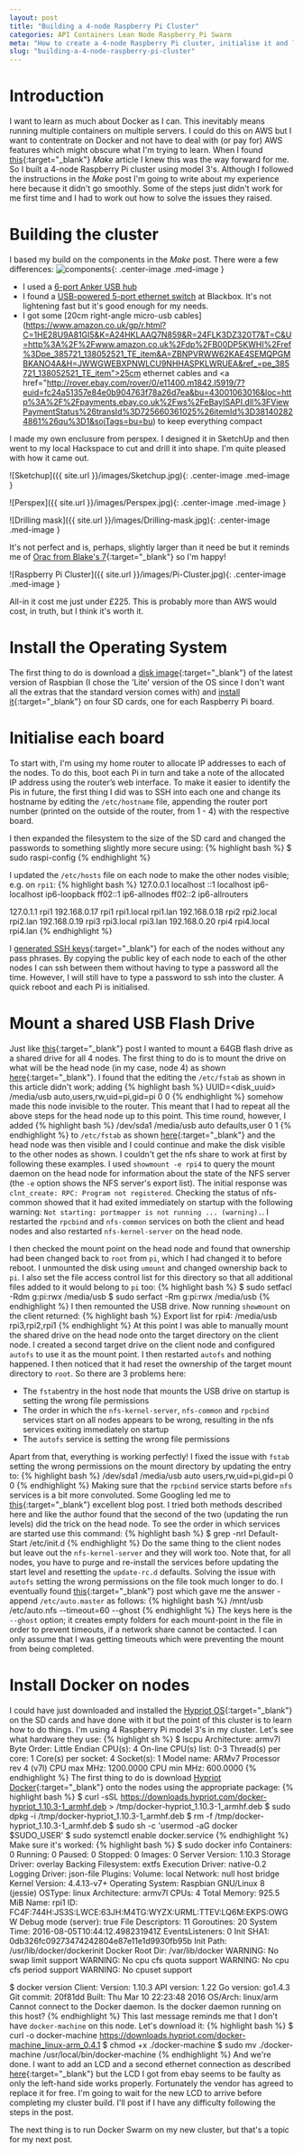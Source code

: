 ```yaml
---
layout: post
title: "Building a 4-node Raspberry Pi Cluster"
categories: API Containers Lean Node Raspberry_Pi Swarm
meta: "How to create a 4-node Raspberry Pi cluster, initialise it and load docker onto it."
slug: "building-a-4-node-raspberry-pi-cluster"
---
```

# Introduction
I want to learn as much about Docker as I can. This inevitably means running multiple containers on multiple servers. I could do this on AWS but I want to contentrate on Docker and not have to deal with (or pay for) AWS features which might obscure what I'm trying to learn. When I found [this](http://makezine.com/projects/build-a-compact-4-node-raspberry-pi-cluster/){:target="_blank"} *Make* article I knew this was the way forward for me. So I built a 4-node Raspberry Pi cluster using model 3's. Although I followed the instructions in the *Make* post I'm going to write about my experience here because it didn't go smoothly. Some of the steps just didn't work for me first time and I had to work out how to solve the issues they raised. 
# Building the cluster 
I based my build on the components in the *Make* post. There were a few differences:
![components](http://www.nebel.org.uk/wordpress/wp-content/uploads/2016/08/RPi-Parts.jpg){: .center-image  .med-image }

 - I used a [6-port Anker USB hub](https://www.amazon.co.uk/gp/r.html?C=2JPMR34M5NJRP&K=A24HKLAAQ7N859&R=24FLK3DZ320T7&T=C&U=https%3A%2F%2Fwww.amazon.co.uk%2Fdp%2FB00PK1MADE%2Fref%3Dpe_385721_138001721_TE_dp_1&A=AFLRGGTTNLQQEUOZF3LZ6MJYOTWA&H=3HOY3LC02SQSQNQPSWBZYBJ05JEA&ref_=pe_385721_138001721_TE_dp_1)
 - I found a [USB-powered 5-port ethernet switch](https://www.blackbox.co.uk/gb-gb/p/45256/USB-Powerable-Ultra-Compact-Ethernet-Switch) at Blackbox. It's not lightening fast but it's good enough for my needs.
 - I got some [20cm right-angle micro-usb cables](https://www.amazon.co.uk/gp/r.html?C=1HE28U9A81GI5&K=A24HKLAAQ7N859&R=24FLK3DZ320T7&T=C&U=http%3A%2F%2Fwww.amazon.co.uk%2Fdp%2FB00DP5KWHI%2Fref%3Dpe_385721_138052521_TE_item&A=ZBNPVRWW62KAE4SEMQPGMBKANO4A&H=JWWGWEBXPNWLCU9NHHASPKLWRUEA&ref_=pe_385721_138052521_TE_item">25cm ethernet cables</a> and <a href="http://rover.ebay.com/rover/0/e11400.m1842.l5919/7?euid=fc24a51357e84e0b904763f78a26d7ea&bu=43001063016&loc=http%3A%2F%2Fpayments.ebay.co.uk%2Fws%2FeBayISAPI.dll%3FViewPaymentStatus%26transId%3D725660361025%26itemId%3D381402824861%26qu%3D1&sojTags=bu=bu) to keep everything compact
 
 I made my own enclusure from perspex. I designed it in SketchUp and then went to my local Hackspace to cut and drill it into shape. I'm quite pleased with how it came out. 

![Sketchup]({{ site.url }}/images/Sketchup.jpg){: .center-image .med-image }

![Perspex]({{ site.url }}/images/Perspex.jpg){: .center-image  .med-image }

![Drilling mask]({{ site.url }}/images/Drilling-mask.jpg){: .center-image .med-image }

It's not perfect and is, perhaps, slightly larger than it need be but it reminds me of [Orac from Blake's 7](https://en.wikipedia.org/wiki/Orac_(Blake%27s_7)){:target="_blank"} so I'm happy! 

![Raspberry Pi Cluster]({{ site.url }}/images/Pi-Cluster.jpg){: .center-image  .med-image }

All-in it cost me just under £225. This is probably more than AWS would cost, in truth, but I think it's worth it. 
# Install the Operating System
The first thing to do is download a [disk image](https://www.raspberrypi.org/downloads/raspbian/){:target="_blank"} of the latest version of Raspbian (I chose the 'Lite' version of the OS since I don't want all the extras that the standard version comes with) and [install it](https://www.raspberrypi.org/documentation/installation/installing-images/README.md){:target="_blank"} on four SD cards, one for each Raspberry Pi board. 
# Initialise each board
To start with, I'm using my home router to allocate IP addresses to each of the nodes. To do this, boot each Pi in turn and take a note of the allocated IP address using the router’s web interface. To make it easier to identify the Pis in future, the first thing I did was to SSH into each one and change its hostname by editing the `/etc/hostname` file, appending the router port number (printed on the outside of the router, from 1 - 4) with the respective board.

I then expanded the filesystem to the size of the SD card and changed the passwords to something slightly more secure using: 
{% highlight bash %}
$ sudo raspi-config
{% endhighlight %}

I updated the `/etc/hosts` file on each node to make the other nodes visible; e.g. on `rpi1`: 
{% highlight bash %}
127.0.0.1    localhost
::1        localhost ip6-localhost ip6-loopback
ff02::1        ip6-allnodes
ff02::2        ip6-allrouters

127.0.1.1    rpi1
192.168.0.17    rpi1 rpi1.local rpi1.lan
192.168.0.18    rpi2 rpi2.local rpi2.lan
192.168.0.19    rpi3 rpi3.local rpi3.lan
192.168.0.20    rpi4 rpi4.local rpi4.lan
{% endhighlight %}

I [generated SSH keys](https://www.raspberrypi.org/documentation/remote-access/ssh/passwordless.md){:target="_blank"} for each of the nodes without any pass phrases. By copying the public key of each node to each of the other nodes I can ssh between them without having to type a password all the time. However, I will still have to type a password to ssh into the cluster. A quick reboot and each Pi is initialised. 
# Mount a shared USB Flash Drive
Just like [this](http://makezine.com/projects/build-a-compact-4-node-raspberry-pi-cluster/){:target="_blank"} post I wanted to mount a 64GB flash drive as a shared drive for all 4 nodes. The first thing to do is to mount the drive on what will be the head node (in my case, node 4) as shown [here](http://www.raspberrypi-spy.co.uk/2014/05/how-to-mount-a-usb-flash-disk-on-the-raspberry-pi/){:target="_blank"}. I found that the editing the `/etc/fstab` as shown in this article didn't work; adding 
{% highlight bash %}
UUID=&lt;disk_uuid&gt; /media/usb auto,users,rw,uid=pi,gid=pi 0 0
{% endhighlight %}
somehow made this node invisible to the router. This meant that I had to repeat all the above steps for the head node up to this point. This time round, however, I added 
{% highlight bash %}
/dev/sda1 /media/usb auto defaults,user 0 1
{% endhighlight %}
to `/etc/fstab` as shown [here](http://makezine.com/projects/build-a-compact-4-node-raspberry-pi-cluster/){:target="_blank"} and the head node was then visible and I could continue and make the disk visible to the other nodes as shown. I couldn't get the nfs share to work at first by following these examples. I used `showmount -e rpi4` to query the mount daemon on the head node for information about the state of the NFS server (the `-e` option shows the NFS server's export list). The initial response was `clnt_create: RPC: Program not registered`. Checking the status of nfs-common showed that it had exited immediately on startup with the following warning: `Not starting: portmapper is not running ... (warning).`. I restarted the `rpcbind` and `nfs-common` services on both the client and head nodes and also restarted `nfs-kernel-server` on the head node.

I then checked the mount point on the head node and found that ownership had been changed back to `root` from `pi`, which I had changed it to before reboot. I unmounted the disk using `umount` and changed ownership back to `pi`. I also set the file access control list for this directory so that all additional files added to it would belong to `pi` too: 
{% highlight bash %}
$ sudo setfacl -Rdm g:pi:rwx /media/usb
$ sudo serfact -Rm g:pi:rwx /media/usb
{% endhighlight %}
I then remounted the USB drive. Now running `showmount` on the client returned: 
{% highlight bash %}
Export list for rpi4:
/media/usb rpi3,rpi2,rpi1
{% endhighlight %}
At this point I was able to manually mount the shared drive on the head node onto the target directory on the client node. I created a second target drive on the client node and configured `autofs` to use it as the mount point. I then restarted `autofs` and nothing happened. I then noticed that it had reset the ownership of the target mount directory to `root`. So there are 3 problems here: 
 - The `fstab`entry in the host node that mounts the USB drive on startup is setting the wrong file permissions
 - The order in which the `nfs-kernel-server`, `nfs-common` and `rpcbind` services start on all nodes appears to be wrong, resulting in the nfs services exiting immediately on startup
 - The `autofs` service is setting the wrong file permissions

 Apart from that, everything is working perfectly! I fixed the issue with `fstab` setting the wrong permissions on the mount directory by updating the entry to: 
{% highlight bash %}
/dev/sda1 /media/usb auto users,rw,uid=pi,gid=pi 0 0
{% endhighlight %}
Making sure that the `rpcbind` service starts before `nfs` services is a bit more convoluted. Some Googling led me to [this](http://lesca.me/archives/debian-or-raspbian-nfs-kernel-server-not-starting-portmapper-is-not-running.html){:target="_blank"} excellent blog post. I tried both methods described here and like the author found that the second of the two (updating the run levels) did the trick on the head node. To see the order in which services are started use this command: 
{% highlight bash %}
$ grep -nrI Default-Start /etc/init.d
{% endhighlight %}
Do the same thing to the client nodes but leave out the `nfs-kernel-server` and they will work too. Note that, for all nodes, you have to purge and re-install the services before updating the start level and resetting the `update-rc.d` defaults. Solving the issue with `autofs` setting the wrong permissions on the file took much longer to do. I eventually found [this](https://ubuntuforums.org/showthread.php?t=2122131){:target="_blank"} post which gave me the answer - append `/etc/auto.master` as follows: 
{% highlight bash %}
/mnt/usb /etc/auto.nfs --timeout=60 --ghost
{% endhighlight %}
The keys here is the `--ghost` option; it creates empty folders for each mount-point in the file in order to prevent timeouts, if a network share cannot be contacted. I can only assume that I was getting timeouts which were preventing the mount from being completed. 
# Install Docker on nodes
I could have just downloaded and installed the [Hypriot OS](http://blog.hypriot.com/getting-started-with-docker-on-your-arm-device/){:target="_blank"} on the SD cards and have done with it but the point of this cluster is to learn how to do things. I'm using 4 Raspberry Pi model 3's in my cluster. Let's see what hardware they use: 
{% highlight sh %}
$ lscpu
Architecture:          armv7l
Byte Order:            Little Endian
CPU(s):                4
On-line CPU(s) list:   0-3
Thread(s) per core:    1
Core(s) per socket:    4
Socket(s):             1
Model name:            ARMv7 Processor rev 4 (v7l)
CPU max MHz:           1200.0000
CPU min MHz:           600.0000
{% endhighlight %}
The first thing to do is download [Hypriot Docker](http://blog.hypriot.com/downloads/){:target="_blank"} onto the nodes using the appropriate package: 
{% highlight bash %}
$ curl -sSL https://downloads.hypriot.com/docker-hypriot_1.10.3-1_armhf.deb &gt; /tmp/docker-hypriot_1.10.3-1_armhf.deb
$ sudo dpkg -i /tmp/docker-hypriot_1.10.3-1_armhf.deb
$ rm -f /tmp/docker-hypriot_1.10.3-1_armhf.deb
$ sudo sh -c 'usermod -aG docker $SUDO_USER'
$ sudo systemctl enable docker.service
{% endhighlight %}
Make sure it's worked: 
{% highlight bash %}
$ sudo docker info
Containers: 0
 Running: 0
 Paused: 0
 Stopped: 0
Images: 0
Server Version: 1.10.3
Storage Driver: overlay
 Backing Filesystem: extfs
Execution Driver: native-0.2
Logging Driver: json-file
Plugins:
 Volume: local
 Network: null host bridge
Kernel Version: 4.4.13-v7+
Operating System: Raspbian GNU/Linux 8 (jessie)
OSType: linux
Architecture: armv7l
CPUs: 4
Total Memory: 925.5 MiB
Name: rpi1
ID: FC4F:744H:JS3S:LWCE:63JH:M4TG:WYZX:URML:TTEV:LQ6M:EKPS:OWGW
Debug mode (server): true
 File Descriptors: 11
 Goroutines: 20
 System Time: 2016-08-05T10:44:12.498231941Z
 EventsListeners: 0
 Init SHA1: 0db326fc09273474242804e87e11e1d9930fb95b
 Init Path: /usr/lib/docker/dockerinit
 Docker Root Dir: /var/lib/docker
WARNING: No swap limit support
WARNING: No cpu cfs quota support
WARNING: No cpu cfs period support
WARNING: No cpuset support

$ docker version
Client:
 Version:      1.10.3
 API version:  1.22
 Go version:   go1.4.3
 Git commit:   20f81dd
 Built:        Thu Mar 10 22:23:48 2016
 OS/Arch:      linux/arm
Cannot connect to the Docker daemon. Is the docker daemon running on this host?
{% endhighlight %}
This last message reminds me that I don't have `docker-machine` on this node. Let's download it: 
{% highlight bash %}
$ curl -o docker-machine https://downloads.hypriot.com/docker-machine_linux-arm_0.4.1
$ chmod +x ./docker-machine
$ sudo mv ./docker-machine /usr/local/bin/docker-machine
{% endhighlight %}
And we're done. I want to add an LCD and a second ethernet connection as described [here](http://makezine.com/projects/build-a-compact-4-node-raspberry-pi-cluster/){:target="_blank"} but the LCD I got from ebay seems to be faulty as only the left-hand side works properly. Fortunately the vendor has agreed to replace it for free. I'm going to wait for the new LCD to arrive before completing my cluster build. I'll post if I have any difficulty following the steps in the post.

The next thing is to run Docker Swarm on my new cluster, but that's a topic for my next post.